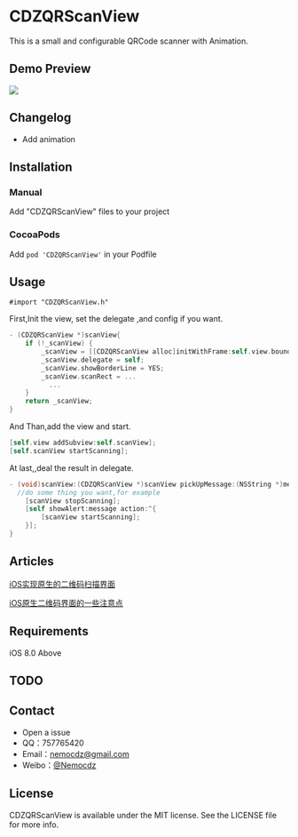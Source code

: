 # CDZQRScanView
This is a small and configurable QRCode scanner with Animation.

## Demo Preview

![](http://ww4.sinaimg.cn/large/006tNc79ly1ffk9uaj3wrg30ku1127wj.gif)

## Changelog

- Add animation

## Installation

### Manual

Add "CDZQRScanView" files to your project

### CocoaPods

Add ``pod 'CDZQRScanView'`` in your Podfile

## Usage

``#import "CDZQRScanView.h"``

First,Init  the view, set the delegate ,and config if you want.

```objective-c
- (CDZQRScanView *)scanView{
    if (!_scanView) {
        _scanView = [[CDZQRScanView alloc]initWithFrame:self.view.bounds];
        _scanView.delegate = self;
        _scanView.showBorderLine = YES;
        _scanView.scanRect = ...
          ...
    }
    return _scanView;
}
```

And Than,add the view and start.

```objective-c
[self.view addSubview:self.scanView];
[self.scanView startScanning];
```

At last,,deal the result in delegate.

```objective-c
- (void)scanView:(CDZQRScanView *)scanView pickUpMessage:(NSString *)message{
  //do some thing you want,for example
    [scanView stopScanning];
    [self showAlert:message action:^{
        [scanView startScanning];
    }];
}
```

## Articles

[iOS实现原生的二维码扫描界面](http://www.jianshu.com/p/ad7827a8a0e6)

[iOS原生二维码界面的一些注意点](http://www.jianshu.com/p/52b68e41f120)

## Requirements

iOS 8.0 Above

## TODO

## Contact

- Open a issue
- QQ：757765420
- Email：nemocdz@gmail.com
- Weibo：[@Nemocdz](http://weibo.com/nemocdz)

## License

CDZQRScanView is available under the MIT license. See the LICENSE file for more info.